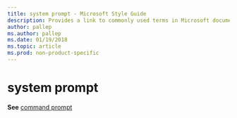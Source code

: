 ```yaml
---
title: system prompt - Microsoft Style Guide
description: Provides a link to commonly used terms in Microsoft documents including 'system prompt'.
author: pallep
ms.author: pallep
ms.date: 01/19/2018
ms.topic: article
ms.prod: non-product-specific
---
```


# system prompt

**See** [command prompt](~/a-z-word-list-term-collections/c/command-prompt.md)
